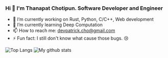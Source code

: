 ### Hi 👋 I'm Thanapat Chotipun. Software Developer and Engineer

<!--
**PatrickChoDev/PatrickChoDev** is a ✨ _special_ ✨ repository because its `README.md` (this file) appears on your GitHub profile.

Here are some ideas to get you started: -->

- 🔭 I’m currently working on Rust, Python, C/C++, Web development
- 🌱 I’m currently learning Deep Computation
- 📫 How to reach me: [devpatrick.cho@gmail.com](mailto:devpatrick.cho@gmail.com)
- ⚡ Fun fact: I still don't know what cause those bugs. :cry:

![Top Langs](https://github-readme-stats.vercel.app/api/top-langs/?username=PatrickChoDev&theme=dark&layout=compact)
![My github stats](https://github-readme-stats.vercel.app/api?username=PatrickChoDev&show_icons=true&theme=dark)
